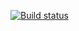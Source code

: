 [![Build status](https://ci.appveyor.com/api/projects/status/clb8pf1q659p9sem?svg=true)](https://ci.appveyor.com/project/fv-andrey/page-object)